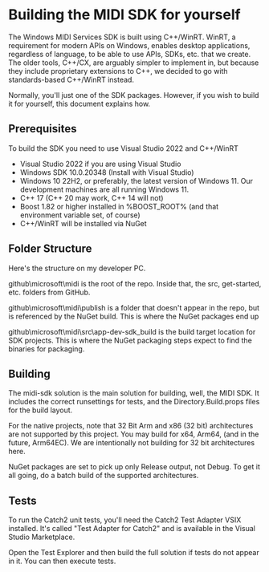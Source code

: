 # Building the MIDI SDK for yourself

The Windows MIDI Services SDK is built using C++/WinRT. WinRT, a requirement for modern APIs on Windows, enables desktop applications, regardless of language, to be able to use APIs, SDKs, etc. that we create. The older tools, C++/CX, are arguably simpler to implement in, but because they include proprietary extensions to C++, we decided to go with standards-based C++/WinRT instead.

Normally, you'll just one of the SDK packages. However, if you wish to build it for yourself, this document explains how.

## Prerequisites

To build the SDK you need to use Visual Studio 2022 and C++/WinRT

* Visual Studio 2022 if you are using Visual Studio
* Windows SDK 10.0.20348 (Install with Visual Studio)
* Windows 10 22H2, or preferably, the latest version of Windows 11. Our development machines are all running Windows 11.
* C++ 17 (C++ 20 may work, C++ 14 will not)
* Boost 1.82 or higher installed in %BOOST_ROOT% (and that environment variable set, of course)
* C++/WinRT will be installed via NuGet

## Folder Structure

Here's the structure on my developer PC.

github\microsoft\midi is the root of the repo. Inside that, the src, get-started, etc. folders from GitHub.

github\microsoft\midi\publish is a folder that doesn't appear in the repo, but is referenced by the NuGet build. This is where the NuGet packages end up

github\microsoft\midi\src\app-dev-sdk\_build is the build target location for SDK projects. This is where the NuGet packaging steps expect to find the binaries for packaging.

## Building

The midi-sdk solution is the main solution for building, well, the MIDI SDK. It includes the correct runsettings for tests, and the Directory.Build.props files for the build layout.

For the native projects, note that 32 Bit Arm and x86 (32 bit) architectures are not supported by this project. You may build for x64, Arm64, (and in the future, Arm64EC). We are intentionally not building for 32 bit architectures here.

NuGet packages are set to pick up only Release output, not Debug. To get it all going, do a batch build of the supported architectures.

## Tests

To run the Catch2 unit tests, you'll need the Catch2 Test Adapter VSIX installed. It's called "Test Adapter for Catch2" and is available in the Visual Studio Marketplace.

Open the Test Explorer and then build the full solution if tests do not appear in it. You can then execute tests.
